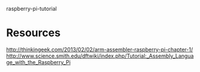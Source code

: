  raspberry-pi-tutorial
# Resources
http://thinkingeek.com/2013/02/02/arm-assembler-raspberry-pi-chapter-1/
http://www.science.smith.edu/dftwiki/index.php/Tutorial:_Assembly_Language_with_the_Raspberry_Pi
